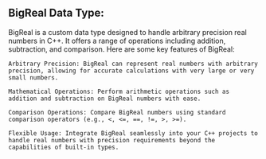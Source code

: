 ## BigReal Data Type:

BigReal is a custom data type designed to handle arbitrary precision real numbers in C++. It offers a range of operations including addition, subtraction, and comparison. Here are some key features of BigReal:

    Arbitrary Precision: BigReal can represent real numbers with arbitrary precision, allowing for accurate calculations with very large or very small numbers.
    
    Mathematical Operations: Perform arithmetic operations such as addition and subtraction on BigReal numbers with ease.
    
    Comparison Operations: Compare BigReal numbers using standard comparison operators (e.g., <, <=, ==, !=, >, >=).
    
    Flexible Usage: Integrate BigReal seamlessly into your C++ projects to handle real numbers with precision requirements beyond the capabilities of built-in types.
